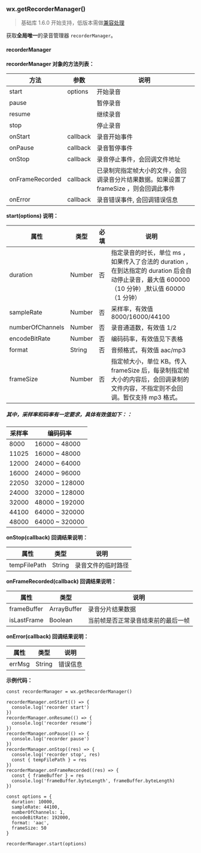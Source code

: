 <!-- https://mp.weixin.qq.com/debug/wxadoc/dev/api/getRecorderManager.html -->

### wx.getRecorderManager()

> 基础库 1.6.0 开始支持，低版本需做[兼容处理](https://mp.weixin.qq.com/debug/wxadoc/dev/framework/compatibility.html)

获取**全局唯一**的录音管理器 `recorderManager`。

#### recorderManager

**recorderManager 对象的方法列表：**

  方法              |  参数       |  说明                                                
--------------------|-------------|------------------------------------------------------
  start             |  options    |  开始录音                                            
  pause             |             |  暂停录音                                            
  resume            |             |  继续录音                                            
  stop              |             |  停止录音                                            
  onStart           |  callback   |  录音开始事件                                        
  onPause           |  callback   |  录音暂停事件                                        
  onStop            |  callback   |  录音停止事件，会回调文件地址                        
  onFrameRecorded   |  callback   |已录制完指定帧大小的文件，会回调录音分片结果数据。如果设置了 frameSize ，则会回调此事件
  onError           |  callback   |  录音错误事件, 会回调错误信息                        

**start(options) 说明：**

  属性               |  类型     |  必填 |  说明                                                                                           
---------------------|-----------|-------|-------------------------------------------------------------------------------------------------
  duration           |  Number   |  否   |指定录音的时长，单位 ms ，如果传入了合法的 duration ，在到达指定的 duration 后会自动停止录音，最大值 600000（10 分钟）,默认值 60000（1 分钟）
  sampleRate         |  Number   |  否   |  采样率，有效值 8000/16000/44100                                                                
  numberOfChannels   |  Number   |  否   |  录音通道数，有效值 1/2                                                                         
  encodeBitRate      |  Number   |  否   |  编码码率，有效值见下表格                                                                       
  format             |  String   |  否   |  音频格式，有效值 aac/mp3                                                                       
  frameSize          |  Number   |  否   |指定帧大小，单位 KB。传入 frameSize 后，每录制指定帧大小的内容后，会回调录制的文件内容，不指定则不会回调。暂仅支持 mp3 格式。

##### 其中，采样率和码率有一定要求，具体有效值如下：：

  采样率  |  编码码率         
----------|-------------------
  8000    |  16000 ~ 48000    
  11025   |  16000 ~ 48000    
  12000   |  24000 ~ 64000    
  16000   |  24000 ~ 96000    
  22050   |  32000 ~ 128000   
  24000   |  32000 ~ 128000   
  32000   |  48000 ~ 192000   
  44100   |  64000 ~ 320000   
  48000   |  64000 ~ 320000   

**onStop(callback) 回调结果说明：**

  属性           |  类型     |  说明        
-----------------|-----------|--------------
  tempFilePath   |  String   |录音文件的临时路径

**onFrameRecorded(callback) 回调结果说明：**

  属性          |  类型          |  说明                
----------------|----------------|----------------------
  frameBuffer   |  ArrayBuffer   |  录音分片结果数据    
  isLastFrame   |  Boolean       |当前帧是否正常录音结束前的最后一帧

**onError(callback) 回调结果说明：**

  属性     |  类型     |  说明   
-----------|-----------|---------
  errMsg   |  String   | 错误信息

**示例代码：**

    const recorderManager = wx.getRecorderManager()
    
    recorderManager.onStart(() => {
      console.log('recorder start')
    })
    recorderManager.onResume(() => {
      console.log('recorder resume')
    })
    recorderManager.onPause(() => {
      console.log('recorder pause')
    })
    recorderManager.onStop((res) => {
      console.log('recorder stop', res)
      const { tempFilePath } = res
    })
    recorderManager.onFrameRecorded((res) => {
      const { frameBuffer } = res
      console.log('frameBuffer.byteLength', frameBuffer.byteLength)
    })
    
    const options = {
      duration: 10000,
      sampleRate: 44100,
      numberOfChannels: 1,
      encodeBitRate: 192000,
      format: 'aac',
      frameSize: 50
    }
    
    recorderManager.start(options)
